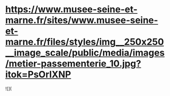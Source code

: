 # https://www.musee-seine-et-marne.fr/sites/www.musee-seine-et-marne.fr/files/styles/img__250x250__image_scale/public/media/images/metier-passementerie_10.jpg?itok=PsOrlXNP

![](
